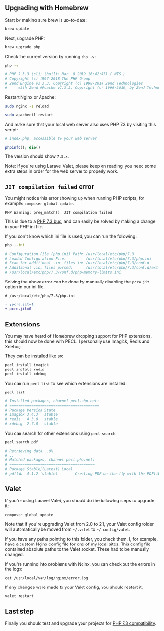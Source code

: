 ## Upgrading with Homebrew

Start by making sure brew is up-to-date:

```bash
brew update
```

Next, upgrade PHP:

```bash
brew upgrade php
```

Check the current version by running `php -v`: 

```bash
php -v

# PHP 7.3.3 (cli) (built: Mar  8 2019 16:42:07) ( NTS )
# Copyright (c) 1997-2018 The PHP Group
# Zend Engine v3.3.3, Copyright (c) 1998-2018 Zend Technologies
#     with Zend OPcache v7.3.3, Copyright (c) 1999-2018, by Zend Technologies
```

Restart Nginx or Apache:

```bash
sudo nginx -s reload
```

```bash
sudo apachectl restart
```

And make sure that your local web server also uses PHP 7.3 by visiting this script:

```php
# index.php, accessible to your web server

phpinfo(); die();
```

The version should show `7.3.x`.

Note: if you're using Laravel Valet, please keep on reading, 
you need some extra steps in order for the web server to properly work. 

## `JIT compilation failed` error

You might notice this error showing up when running PHP scripts, for example: `composer global update`.

```
PHP Warning: preg_match(): JIT compilation failed
```

This is due to a [PHP 7.3 bug](*https://bugs.php.net/bug.php?id=77260), 
and can easily be solved by making a change in your PHP ini file.

If you don't know which ini file is used, you can run the following:

```bash
php --ini

# Configuration File (php.ini) Path: /usr/local/etc/php/7.3
# Loaded Configuration File:         /usr/local/etc/php/7.3/php.ini
# Scan for additional .ini files in: /usr/local/etc/php/7.3/conf.d
# Additional .ini files parsed:      /usr/local/etc/php/7.3/conf.d/ext-opcache.ini,
# /usr/local/etc/php/7.3/conf.d/php-memory-limits.ini
```

Solving the above error can be done by manually disabling the `pcre.jit` option in our ini file. 

```diff
# /usr/local/etc/php/7.3/php.ini

- ;pcre.jit=1
+ pcre.jit=0
```

## Extensions

You may have heard of Homebrew dropping support for PHP extensions, 
this should now be done with PECL. 
I personally use Imagick, Redis and Xdebug. 

They can be installed like so:

```bash
pecl install imagick
pecl install redis
pecl install xdebug
``` 

You can run `pecl list` to see which extensions are installed:

```bash
pecl list

# Installed packages, channel pecl.php.net:
# =========================================
# Package Version State
# imagick 3.4.3   stable
# redis   4.3.0   stable
# xdebug  2.7.0   stable
```

You can search for other extensions using `pecl search`:

```bash
pecl search pdf

# Retrieving data...0%
# ..
# Matched packages, channel pecl.php.net:
# =======================================
# Package Stable/(Latest) Local
# pdflib  4.1.2 (stable)        Creating PDF on the fly with the PDFlib library
```

## Valet

If you're using Laravel Valet, you should do the following steps to upgrade it:

```bash
composer global update
```

Note that if you're upgrading Valet from 2.0 to 2.1, your Valet config folder will automatically be moved from
`~/.valet` to `~/.config/valet`. 

If you have any paths pointing to this folder, you check them.
I, for example, have a custom Nginx config file for one of my local sites.
This config file contained absolute paths to the Valet socket.
These had to be manually changed.

If you're running into problems with Nginx, you can check out the errors in the logs:

```txt
cat /usr/local/var/log/nginx/error.log
```

If any changes were made to your Valet config, you should restart it:

```bash
valet restart
```

## Last step

Finally you should test and upgrade your projects for [PHP 7.3 compatibility](*/blog/new-in-php-73). 
